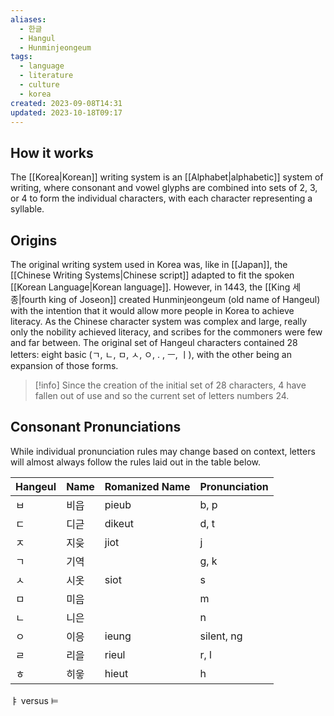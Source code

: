 ```yaml
---
aliases:
  - 한글
  - Hangul
  - Hunminjeongeum
tags:
  - language
  - literature
  - culture
  - korea
created: 2023-09-08T14:31
updated: 2023-10-18T09:17
---
```

## How it works
The [[Korea|Korean]] writing system is an [[Alphabet|alphabetic]] system of writing, where consonant and vowel glyphs are combined into sets of 2, 3, or 4 to form the individual characters, with each character representing a syllable.

## Origins
The original writing system used in Korea was, like in [[Japan]], the [[Chinese Writing Systems|Chinese script]] adapted to fit the spoken [[Korean Language|Korean language]]. However, in 1443, the [[King 세종|fourth king of Joseon]] created Hunminjeongeum (old name of Hangeul) with the intention that it would allow more people in Korea to achieve literacy. As the Chinese character system was complex and large, really only the nobility achieved literacy, and scribes for the commoners were few and far between. The original set of Hangeul characters contained 28 letters: eight basic (ㄱ, ㄴ, ㅁ, ㅅ, ㅇ, . , ㅡ, ㅣ), with the other being an expansion of those forms. 

>[!info] 
>Since the creation of the initial set of 28 characters, 4 have fallen out of use and so the current set of letters numbers 24.

## Consonant Pronunciations
While individual pronunciation rules may change based on context, letters will almost always follow the rules laid out in the table below.

| Hangeul | Name | Romanized Name | Pronunciation |
| ------- | ---- | -------------- | ------------- |
| ㅂ      | 비읍 | pieub          | b, p          |
| ㄷ      | 디귿 | dikeut         | d, t          |
| ㅈ      | 지읒 | jiot           | j             |
| ㄱ      | 기역 |                | g, k          |
| ㅅ      | 시옷 | siot           | s             |
| ㅁ      | 미음 |                | m             |
| ㄴ      | 니은 |                | n             |
| ㅇ      | 이응 | ieung          | silent, ng    |
| ㄹ      | 리을 | rieul          | r, l          |
| ㅎ      | 히읗 | hieut          | h             |

ㅑ versus $\models$